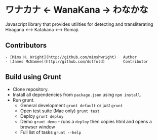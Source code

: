 ワナカナ <- WanaKana -> わなかな
===============================

Javascript library that provides utilities for detecting and transliterating Hiragana &lt;--> Katakana &lt;--> Romaji.

## Contributors

	- [Mims H. Wright](http://github.com/mimshwright)	Author
	- [James McNamee](http://github.com/dotfold)		Contributor

## Build using Grunt

- Clone repository.
- Install all dependencies from `package.json` using `npm install`.
- Run grunt.
	- General development `grunt default` or just `grunt`
	- Open test suite (Mac only) `grunt test`
	- Deploy `grunt deploy`
	- Demo `grunt demo` - runs a `deploy` then copies html and opens a browser window
	- Full list of tasks `grunt --help`
